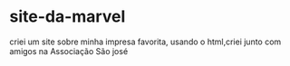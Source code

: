 # site-da-marvel
criei um site sobre minha impresa favorita, usando o html,criei junto com amigos na Associação São josé 
